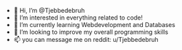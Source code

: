 - 👋 Hi, I’m @Tjebbedebruh
- 👀 I’m interested in everything related to code!
- 🌱 I’m currently learning Webdevelopment and Databases
- 💞️ I’m looking to improve my overall programming skills
- 📫 you can message me on reddit: u/Tjebbedebruh 


